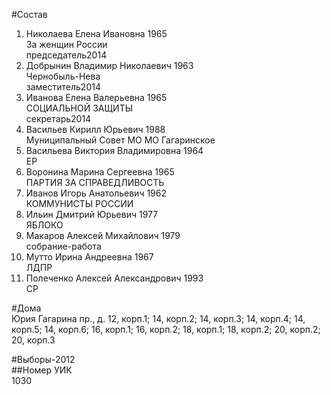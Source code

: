 #Состав  
1. Николаева Елена Ивановна 1965  
    За женщин России  
    председатель2014  
2. Добрынин Владимир Николаевич 1963  
    Чернобыль-Нева  
    заместитель2014  
3. Иванова Елена Валерьевна 1965  
    СОЦИАЛЬНОЙ ЗАЩИТЫ  
    секретарь2014  
4. Васильев Кирилл Юрьевич 1988  
    Муниципальный Совет МО МО Гагаринское  
5. Васильева Виктория Владимировна 1964  
    ЕР  
6. Воронина Марина Сергеевна 1965  
    ПАРТИЯ ЗА СПРАВЕДЛИВОСТЬ  
7. Иванов Игорь Анатольевич 1962  
    КОММУНИСТЫ РОССИИ  
8. Ильин Дмитрий Юрьевич 1977  
    ЯБЛОКО  
9. Макаров Алексей Михайлович 1979  
    собрание-работа  
10. Мутто Ирина Андреевна 1967  
    ЛДПР  
11. Полеченко Алексей Александрович 1993  
    СР  
  
#Дома  
Юрия Гагарина пр., д. 12, корп.1; 14, корп.2; 14, корп.З; 14, корп.4; 14, корп.5; 14, корп.6; 16, корп.1; 16, корп.2; 18, корп.1; 18, корп.2; 20, корп.2; 20, корп.З  
  
#Выборы-2012  
##Номер УИК  
1030  
